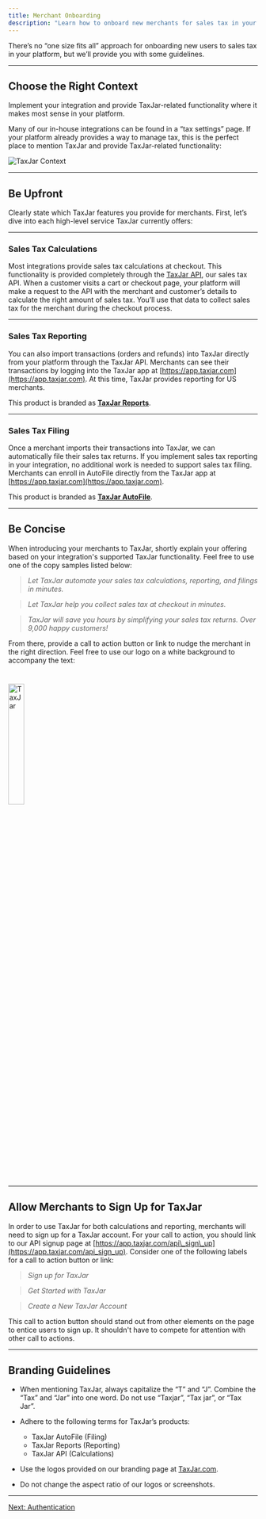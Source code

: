 ```yaml
---
title: Merchant Onboarding
description: "Learn how to onboard new merchants for sales tax in your eCommerce platform."
---
```


There’s no “one size fits all” approach for onboarding new users to sales tax in your platform, but we’ll provide you with some guidelines.

---

## Choose the Right Context

Implement your integration and provide TaxJar-related functionality where it makes most sense in your platform.

Many of our in-house integrations can be found in a “tax settings” page. If your platform already provides a way to manage tax, this is the perfect place to mention TaxJar and provide TaxJar-related functionality:

![TaxJar Context](/images/guides/taxjar-context.png)

---

## Be Upfront

Clearly state which TaxJar features you provide for merchants. First, let’s dive into each high-level service TaxJar currently offers:

---

### Sales Tax Calculations

Most integrations provide sales tax calculations at checkout. This functionality is provided completely through the [TaxJar API](https://www.taxjar.com/api/), our sales tax API. When a customer visits a cart or checkout page, your platform will make a request to the API with the merchant and customer’s details to calculate the right amount of sales tax. You’ll use that data to collect sales tax for the merchant during the checkout process.

---

### Sales Tax Reporting

You can also import transactions (orders and refunds) into TaxJar directly from your platform through the TaxJar API. Merchants can see their transactions by logging into the TaxJar app at [https://app.taxjar.com](https://app.taxjar.com). At this time, TaxJar provides reporting for US merchants.

This product is branded as **[TaxJar Reports](https://www.taxjar.com/sales-tax-reporting/)**.

---

### Sales Tax Filing

Once a merchant imports their transactions into TaxJar, we can automatically file their sales tax returns. If you implement sales tax reporting in your integration, no additional work is needed to support sales tax filing. Merchants can enroll in AutoFile directly from the TaxJar app at [https://app.taxjar.com](https://app.taxjar.com).

This product is branded as **[TaxJar AutoFile](https://www.taxjar.com/autofile/)**.

---

## Be Concise

When introducing your merchants to TaxJar, shortly explain your offering based on your integration's supported TaxJar functionality. Feel free to use one of the copy samples listed below:

> *Let TaxJar automate your sales tax calculations, reporting, and filings in minutes.*

> *Let TaxJar help you collect sales tax at checkout in minutes.*

> *TaxJar will save you hours by simplifying your sales tax returns. Over 9,000 happy customers!*

From there, provide a call to action button or link to nudge the merchant in the right direction. Feel free to use our logo on a white background to accompany the text:

<img src="/images/logo.svg" width="25%" alt="TaxJar" style="margin: 25px 0">

---

## Allow Merchants to Sign Up for TaxJar

In order to use TaxJar for both calculations and reporting, merchants will need to sign up for a TaxJar account. For your call to action, you should link to our API signup page at [https://app.taxjar.com/api\_sign\_up](https://app.taxjar.com/api_sign_up). Consider one of the following labels for a call to action button or link:

> *Sign up for TaxJar*

> *Get Started with TaxJar*

> *Create a New TaxJar Account*

This call to action button should stand out from other elements on the page to entice users to sign up. It shouldn't have to compete for attention with other call to actions.

---

## Branding Guidelines

* When mentioning TaxJar, always capitalize the “T” and “J”. Combine the “Tax” and “Jar” into one word. Do not use “Taxjar”, “Tax jar”, or “Tax Jar”.

* Adhere to the following terms for TaxJar’s products:
	* TaxJar AutoFile (Filing)
	* TaxJar Reports (Reporting)
	* TaxJar API (Calculations)

* Use the logos provided on our branding page at [TaxJar.com](https://www.taxjar.com/brand/).

* Do not change the aspect ratio of our logos or screenshots.

---

<a href="/integrations/authentication/" class="btn">Next: Authentication</a>

